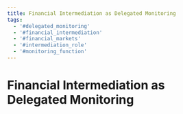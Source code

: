 ```yaml
---
title: Financial Intermediation as Delegated Monitoring
tags:
  - '#delegated_monitoring'
  - '#financial_intermediation'
  - '#financial_markets'
  - '#intermediation_role'
  - '#monitoring_function'
---
```

# Financial Intermediation as Delegated Monitoring
